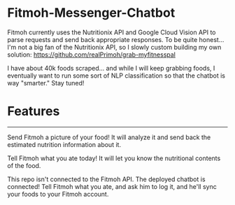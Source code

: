 # Fitmoh-Messenger-Chatbot

Fitmoh currently uses the Nutritionix API and Google Cloud Vision API to parse requests and send back appropriate responses. To be quite honest... I'm not a big fan of the Nutritionix API, so I slowly custom building my own solution: https://github.com/realPrimoh/grab-myfitnesspal

I have about 40k foods scraped... and while I will keep grabbing foods, I eventually want to run some sort of NLP classification so that the chatbot is way "smarter." Stay tuned!

# Features
--------
Send Fitmoh a picture of your food! It will analyze it and send back the estimated nutrition information about it.

Tell Fitmoh what you ate today! It will let you know the nutritional contents of the food. 

This repo isn't connected to the Fitmoh API. The deployed chatbot is connected! Tell Fitmoh what you ate, and ask him to log it, and he'll sync your foods to your Fitmoh account.
